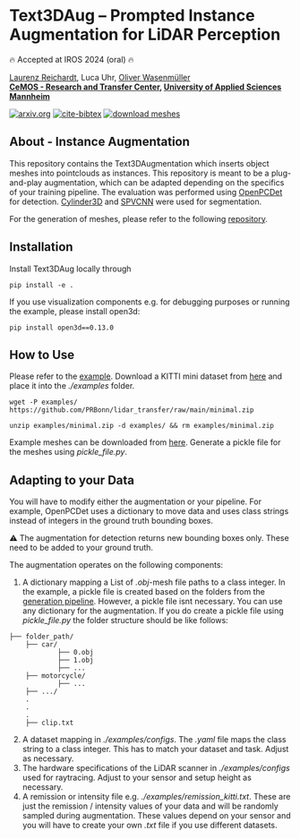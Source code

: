 # Text3DAug – Prompted Instance Augmentation for LiDAR Perception

:fire: Accepted at IROS 2024 (oral) :fire:

[Laurenz Reichardt](https://scholar.google.com/citations?user=cBhzz5kAAAAJ&hl=en), Luca Uhr, [Oliver Wasenmüller](https://scholar.google.de/citations?user=GkHxKY8AAAAJ&hl=de) \
**[CeMOS - Research and Transfer Center](https://www.cemos.hs-mannheim.de/ "CeMOS - Research and Transfer Center"), [University of Applied Sciences Mannheim](https://www.english.hs-mannheim.de/the-university.html "University of Applied Sciences Mannheim")**

[![arxiv.org](https://img.shields.io/badge/cs.CV-arXiv%3A0000.0000-B31B1B.svg)](https://arxiv.org/)
[![cite-bibtex](https://img.shields.io/badge/Cite-BibTeX-1f425f.svg)](#citing)
[![download meshes](https://img.shields.io/badge/Download-Meshes-b3a017.svg)](https://clousi.hs-mannheim.de/index.php/s/4qknpPB6PjPWEg9)

## About - Instance Augmentation

This repository contains the Text3DAugmentation which inserts object meshes into pointclouds as instances. This repository is meant to be a
plug-and-play augmentation, which can be adapted depending on the specifics of your training pipeline.
The evaluation was performed using [OpenPCDet](https://github.com/open-mmlab/OpenPCDet) for detection.
[Cylinder3D](https://github.com/L-Reichardt/Cylinder3D-updated-CUDA) and [SPVCNN](https://github.com/yanx27/2DPASS) were used for segmentation.

For the generation of meshes, please refer to the following [repository](https://github.com/CeMOS-IS/Text3DAug-Generation).

## Installation

Install Text3DAug locally through

```
pip install -e .
```

If you use visualization components e.g. for debugging purposes or running the example, please install open3d:

```
pip install open3d==0.13.0
```

## How to Use

Please refer to the [example](#example).
Download a KITTI mini dataset from [here](https://github.com/PRBonn/lidar_transfer/blob/main/minimal.zip) and place it into the *./examples* folder.

```
wget -P examples/ https://github.com/PRBonn/lidar_transfer/raw/main/minimal.zip
```

```
unzip examples/minimal.zip -d examples/ && rm examples/minimal.zip 
```

Example meshes can be downloaded from [here](https://clousi.hs-mannheim.de/index.php/s/4qknpPB6PjPWEg9).
Generate a pickle file for the meshes using *pickle_file.py*.

## Adapting to your Data

You will have to modify either the augmentation or your pipeline. For example, OpenPCDet uses a dictionary to move data and uses class strings instead of integers
in the ground truth bounding boxes.

:warning: The augmentation for detection returns new bounding boxes only. These need to be added to your ground truth.

The augmentation operates on the following components:

1. A dictionary mapping a List of *.obj*-mesh file paths to a class integer.
In the example, a pickle file is created based on the folders from the [generation pipeline](https://github.com/CeMOS-IS/Text3DAug-Generation).
However, a pickle file isnt necessary. You can use any dictionary for the augmentation.
If you do create a pickle file using *pickle_file.py* the folder structure should be like follows:

```
├── folder_path/
    ├── car/
            ├── 0.obj
            ├── 1.obj
            ├── ...
    ├── motorcycle/
            ├── ...
    ├── .../
    .
    .
    .
    ├── clip.txt
```

2. A dataset mapping in *./examples/configs*. The *.yaml* file maps the class string to a class integer. This has to match your dataset and task.
Adjust as necessary.
3. The hardware specifications of the LiDAR scanner in *./examples/configs* used for raytracing. Adjust to your sensor and setup height as necessary.
4. A remission or intensity file e.g. *./examples/remission_kitti.txt*. These are just the remission / intensity values of your data and will be randomly
sampled during augmentation. These values depend on your sensor and you will have to create your own *.txt* file if you use different datasets.

